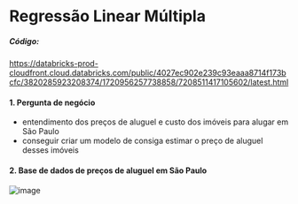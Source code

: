 # Regressão Linear Múltipla

##### Código:
https://databricks-prod-cloudfront.cloud.databricks.com/public/4027ec902e239c93eaaa8714f173bcfc/3820285923208374/1720956257738858/7208511417105602/latest.html

#### 1. Pergunta de negócio

* entendimento dos preços de aluguel e custo dos imóveis para alugar em São Paulo
* conseguir criar um modelo de consiga estimar o preço de aluguel desses imóveis

#### 2. Base de dados de preços de aluguel em São Paulo

![image](https://github.com/matheus908/RegressaoLinearMultipla/assets/60456455/a1cb5b8f-8df0-4738-a0a5-8040dd63ee77)

